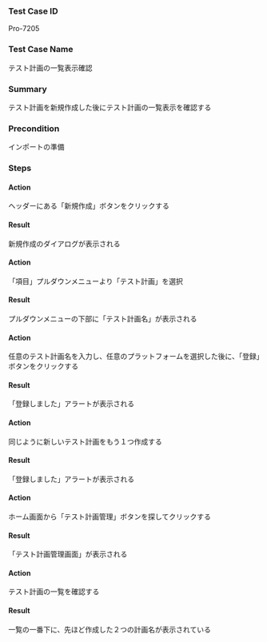 ### Test Case ID
Pro-7205

### Test Case Name
テスト計画の一覧表示確認

### Summary
テスト計画を新規作成した後にテスト計画の一覧表示を確認する

### Precondition
インポートの準備

### Steps

#### Action
ヘッダーにある「新規作成」ボタンをクリックする

#### Result
新規作成のダイアログが表示される

#### Action
「項目」プルダウンメニューより「テスト計画」を選択

#### Result
プルダウンメニューの下部に「テスト計画名」が表示される

#### Action
任意のテスト計画名を入力し、任意のプラットフォームを選択した後に、「登録」ボタンをクリックする

#### Result
「登録しました」アラートが表示される

#### Action
同じように新しいテスト計画をもう１つ作成する

#### Result
「登録しました」アラートが表示される

#### Action
ホーム画面から「テスト計画管理」ボタンを探してクリックする

#### Result
「テスト計画管理画面」が表示される

#### Action
テスト計画の一覧を確認する

#### Result
一覧の一番下に、先ほど作成した２つの計画名が表示されている
